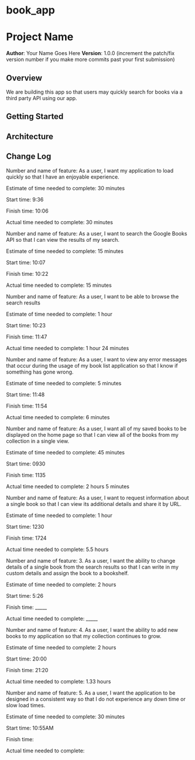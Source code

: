 # book_app

# Project Name

**Author**: Your Name Goes Here
**Version**: 1.0.0 (increment the patch/fix version number if you make more commits past your first submission)

## Overview
We are building this app so that users may quickly search for books via a third party API using our app.

## Getting Started
<!-- What are the steps that a user must take in order to build this app on their own machine and get it running? -->

## Architecture
<!-- Provide a detailed description of the application design. What technologies (languages, libraries, etc) you're using, and any other relevant design information. -->

## Change Log
<!-- Use this area to document the iterative changes made to your application as each feature is successfully implemented. Use time stamps. Here's an examples:

01-01-2001 4:59pm - Application now has a fully-functional express server, with GET and POST routes for the book resource.

## Credits and Collaborations

-->
Number and name of feature: As a user, I want my application to load quickly so that I have an enjoyable experience.

Estimate of time needed to complete: 30 minutes

Start time: 9:36

Finish time: 10:06

Actual time needed to complete: 30 minutes

Number and name of feature: As a user, I want to search the Google Books API so that I can view the results of my search.

Estimate of time needed to complete: 15 minutes

Start time: 10:07

Finish time: 10:22

Actual time needed to complete: 15 minutes

Number and name of feature: As a user, I want to be able to browse the search results

Estimate of time needed to complete: 1 hour

Start time: 10:23

Finish time: 11:47

Actual time needed to complete: 1 hour 24 minutes

Number and name of feature: As a user, I want to view any error messages that occur during the usage of my book list application so that I know if something has gone wrong.

Estimate of time needed to complete: 5 minutes

Start time: 11:48

Finish time: 11:54

Actual time needed to complete: 6 minutes

Number and name of feature: As a user, I want all of my saved books to be displayed on the home page so that I can view all of the books from my collection in a single view.

Estimate of time needed to complete: 45 minutes

Start time: 0930

Finish time: 1135

Actual time needed to complete: 2 hours 5 minutes

Number and name of feature: As a user, I want to request information about a single book so that I can view its additional details and share it by URL.

Estimate of time needed to complete: 1 hour

Start time: 1230

Finish time: 1724

Actual time needed to complete: 5.5 hours


Number and name of feature: 3. As a user, I want the ability to change details of a single book from the search results so that I can write in my custom details and assign the book to a bookshelf.

Estimate of time needed to complete: 2 hours

Start time: 5:26

Finish time: _____

Actual time needed to complete: _____

Number and name of feature: 4. As a user, I want the ability to add new books to my application so that my collection continues to grow.

Estimate of time needed to complete: 2 hours

Start time: 20:00

Finish time: 21:20

Actual time needed to complete: 1.33 hours


Number and name of feature: 5. As a user, I want the application to be designed in a consistent way so that I do not experience any down time or slow load times.

Estimate of time needed to complete:  30 minutes

Start time: 10:55AM

Finish time:

Actual time needed to complete:
